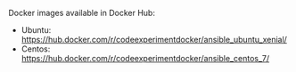 Docker images available in Docker Hub:
- Ubuntu: https://hub.docker.com/r/codeexperimentdocker/ansible_ubuntu_xenial/
- Centos: https://hub.docker.com/r/codeexperimentdocker/ansible_centos_7/

